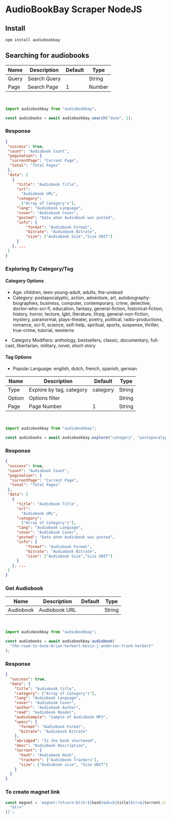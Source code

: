# AudioBookBay Scraper NodeJS

## Install

```
npm install audiobookbay
```

## Searching for audiobooks

| Name  | Description  | Default | Type   |
| ----- | ------------ | ------- | ------ |
| Query | Search Query |         | String |
| Page  | Search Page  | 1       | Number |

<br>

```js
import audiobookbay from "audiobookbay";

const audiobooks = await audiobookbay.search("dune", 2);
```

### Response

```json
{
 "success": true,
 "count": "Audiobook Count",
 "pagination": {
  "currentPage": "Current Page",
  "total": "Total Pages"
 },
 "data": [
   {
     "title": "Audiobook Title",
     "url":
       "Audiobook URL",
     "category":
       ["Array of Category's"],
     "lang": "Audiobook Language",
     "cover": "Audiobook Cover",
     "posted": "Date when Audiobook was posted",
     "info": {
         "format": "Audiobook Format",
         "bitrate": "Audiobook Bitrate",
         "size": ["Audiobook Size","Size UNIT"]
     }
   }, ...
 ]
}
```

### Exploring By Category/Tag

#### Category Options

<ul>
  <li>
    Age: children, teen-young-adult, adults, the-undead
  </li>

  <li>
    Category: postapocalyptic, action, adventure, art, autobiography-biographies, business, computer, contemporary, crime, detective, doctor-who-sci-fi, education, fantasy, general-fiction, historical-fiction, history, horror, lecture, lgbt, literature, litrpg, general-non-fiction, mystery, paranormal, plays-theater, poetry, political, radio-productions, romance, sci-fi, science, self-help, spiritual, sports, suspense, thriller, true-crime, tutorial, westerns
    </ul>
  </li>

  <li>
    Category Modifiers: anthology, bestsellers, classic, documentary, full-cast, libertarian, military, novel, short-story
  </li>
</ul>

#### Tag Options

<ul>
  <li>
  Popular Language: english, dutch, french, spanish, german
  </li>
</ul>

| Name   | Description              | Default  | Type   |
| ------ | ------------------------ | -------- | ------ |
| Type   | Explore by tag, category | category | String |
| Option | Options filter           |          | String |
| Page   | Page Number              | 1        | String |

<br>

```js
import audiobookbay from "audiobookbay";

const audiobooks = await audiobookbay.explore("category", "postapocalyptic", 2);
```

### Response

```json
{
 "success": true,
 "count": "Audiobook Count",
 "pagination": {
  "currentPage": "Current Page",
  "total": "Total Pages"
 },
 "data": [
   {
     "title": "Audiobook Title",
     "url":
       "Audiobook URL",
     "category":
       ["Array of Category's"],
     "lang": "Audiobook Language",
     "cover": "Audiobook Cover",
     "posted": "Date when Audiobook was posted",
     "info": {
         "format": "Audiobook Format",
         "bitrate": "Audiobook Bitrate",
         "size": ["Audiobook Size","Size UNIT"]
     }
   }, ...
 ]
}
```

### Get Audiobook

| Name      | Description   | Default | Type   |
| --------- | ------------- | ------- | ------ |
| Audiobook | Audiobook URL |         | String |

<br>

```js
import audiobookbay from "audiobookbay";

const audiobooks = await audiobookbay.audiobook(
  "the-road-to-dune-brian-herbert-kevin-j-anderson-frank-herbert"
);
```

### Response

```json
{
  "success": true,
  "data": {
    "title": "Audiobook title",
    "category": ["Array of Category's"],
    "lang": "Audiobook Language",
    "cover": "Audiobook Cover",
    "author": "Audiobook Author",
    "read": "Audiobook Reader",
    "audioSample": "Sample of Audiobook MP3",
    "specs": {
      "format": "Audiobook Format",
      "bitrate": "Audiobook Bitrate"
    },
    "abridged": "Is the book shortened",
    "desc": "Audiobook Description",
    "torrent": {
      "hash": "Audiobook Hash",
      "trackers": ["Audiobook Trackers"],
      "size": ["Audiobook size", "Size UNIT"]
    }
  }
}
```

### To create magnet link

```js
const magnet = `magnet:?xt=urn:btih:${hash}&dn=${title}&tr=${torrent.trackers.join(
  "&tr="
)}`;
```
